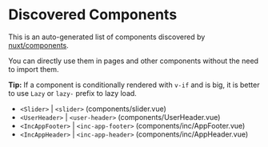 # Discovered Components

This is an auto-generated list of components discovered by [nuxt/components](https://github.com/nuxt/components).

You can directly use them in pages and other components without the need to import them.

**Tip:** If a component is conditionally rendered with `v-if` and is big, it is better to use `Lazy` or `lazy-` prefix to lazy load.

- `<Slider>` | `<slider>` (components/slider.vue)
- `<UserHeader>` | `<user-header>` (components/UserHeader.vue)
- `<IncAppFooter>` | `<inc-app-footer>` (components/inc/AppFooter.vue)
- `<IncAppHeader>` | `<inc-app-header>` (components/inc/AppHeader.vue)
